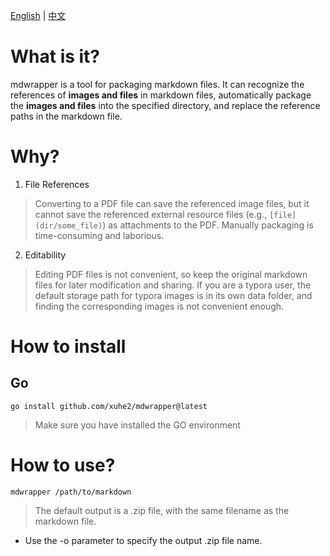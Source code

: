 [English](./README.md) | [中文](./docs/README_CN.md)

# What is it?

mdwrapper is a tool for packaging markdown files. It can recognize the references of **images and files** in markdown files, automatically package the **images and files** into the specified directory, and replace the reference paths in the markdown file.

# Why?

1. File References
> Converting to a PDF file can save the referenced image files, but it cannot save the referenced external resource files (e.g., `[file](dir/some_file)`) as attachments to the PDF.
> Manually packaging is time-consuming and laborious.

2. Editability
> Editing PDF files is not convenient, so keep the original markdown files for later modification and sharing.
> If you are a typora user, the default storage path for typora images is in its own data folder, and finding the corresponding images is not convenient enough.

# How to install

## Go

```shell
go install github.com/xuhe2/mdwrapper@latest
```

> Make sure you have installed the GO environment

# How to use?

```shell
mdwrapper /path/to/markdown
```
> The default output is a .zip file, with the same filename as the markdown file.
- Use the -o parameter to specify the output .zip file name.